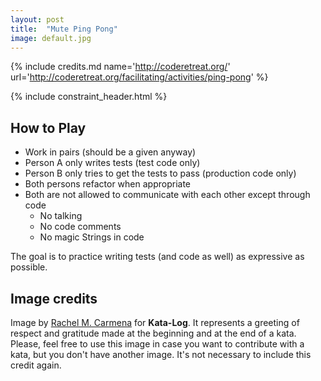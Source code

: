 ```yaml
---
layout: post
title:  "Mute Ping Pong"
image: default.jpg
---
```


{% include credits.md name='http://coderetreat.org/' url='http://coderetreat.org/facilitating/activities/ping-pong' %}

{% include constraint_header.html %}

## How to Play

* Work in pairs (should be a given anyway) 
* Person A only writes tests (test code only)
* Person B only tries to get the tests to pass (production code only)
* Both persons refactor when appropriate
* Both are not allowed to communicate with each other except through code
  * No talking
  * No code comments
  * No magic Strings in code


The goal is to practice writing tests (and code as well) as expressive
as possible.


## Image credits
Image by [Rachel M. Carmena](https://github.com/rachelcarmena) for **Kata-Log**. It represents a greeting of respect and gratitude made at the beginning and at the end of a kata. Please, feel free to use this image in case you want to contribute with a kata, but you don't have another image. It's not necessary to include this credit again.
